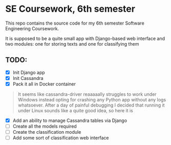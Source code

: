 # SE Coursework, 6th semester

This repo contains the source code for my 6th semester Software Engineering Coursework.

It is supposed to be a quite small app with Django-based web interface and two modules: one for storing texts and one for classifying them

## TODO:

- [x] Init Django app
- [x] Init Cassandra
- [x] Pack it all in Docker container
> It seems like cassandra-driver reaaaaally struggles to work under Windows
> instead opting for crashing any Python app without any logs whatsoever.
> After a day of painful debugging I decided that running it under Linux
> sounds like a quite good idea, so here it is
- [x] Add an ability to manage Cassandra tables via Django
- [ ] Create all the models required
- [ ] Create the classification module
- [ ] Add some sort of classification web interface
